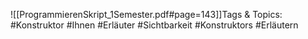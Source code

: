 
![[ProgrammierenSkript_1Semester.pdf#page=143]]Tags & Topics:
   #Konstruktor
   #Ihnen
   #Erläuter
   #Sichtbarkeit
   #Konstruktors
   #Erläutern